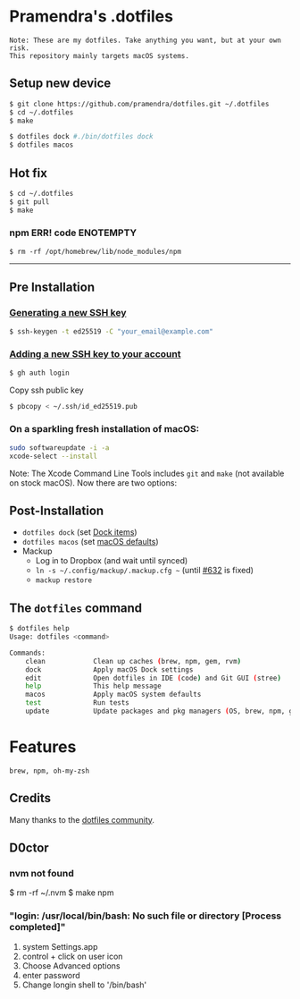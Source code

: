 # Pramendra's .dotfiles

```
Note: These are my dotfiles. Take anything you want, but at your own risk.
This repository mainly targets macOS systems.
```
## Setup new device
```bash
$ git clone https://github.com/pramendra/dotfiles.git ~/.dotfiles
$ cd ~/.dotfiles
$ make
```

```bash
$ dotfiles dock #./bin/dotfiles dock
$ dotfiles macos
```
## Hot fix
```bash
$ cd ~/.dotfiles
$ git pull
$ make
```
### npm ERR! code ENOTEMPTY
```$
$ rm -rf /opt/homebrew/lib/node_modules/npm
```
---




## Pre Installation

### [Generating a new SSH key](https://docs.github.com/en/authentication/connecting-to-github-with-ssh/generating-a-new-ssh-key-and-adding-it-to-the-ssh-agent#generating-a-new-ssh-key)

```bash
$ ssh-keygen -t ed25519 -C "your_email@example.com"
```

### [Adding a new SSH key to your account](https://docs.github.com/en/authentication/connecting-to-github-with-ssh/adding-a-new-ssh-key-to-your-github-account#adding-a-new-ssh-key-to-your-account)

```bash
$ gh auth login
```

Copy ssh public key

```bash
$ pbcopy < ~/.ssh/id_ed25519.pub
```

### On a sparkling fresh installation of macOS:

```bash
sudo softwareupdate -i -a
xcode-select --install
```

Note: The Xcode Command Line Tools includes `git` and `make` (not available on stock macOS). Now there are two options:


## Post-Installation

- `dotfiles dock` (set [Dock items](./macos/dock.sh))
- `dotfiles macos` (set [macOS defaults](./macos/defaults.sh))
- Mackup
  - Log in to Dropbox (and wait until synced)
  - `ln -s ~/.config/mackup/.mackup.cfg ~` (until [#632](https://github.com/lra/mackup/pull/632) is fixed)
  - `mackup restore`

## The `dotfiles` command

```bash
$ dotfiles help
Usage: dotfiles <command>

Commands:
    clean            Clean up caches (brew, npm, gem, rvm)
    dock             Apply macOS Dock settings
    edit             Open dotfiles in IDE (code) and Git GUI (stree)
    help             This help message
    macos            Apply macOS system defaults
    test             Run tests
    update           Update packages and pkg managers (OS, brew, npm, gem)
```

# Features
```
brew, npm, oh-my-zsh
```

## Credits
Many thanks to the [dotfiles community](https://dotfiles.github.io).

## D0ctor

### nvm not found
$ rm -rf ~/.nvm
$ make npm

### "login: /usr/local/bin/bash: No such file or directory [Process completed]"
1. system Settings.app
2. control + click on user icon
3. Choose Advanced options
4. enter password
5. Change longin shell to '/bin/bash'